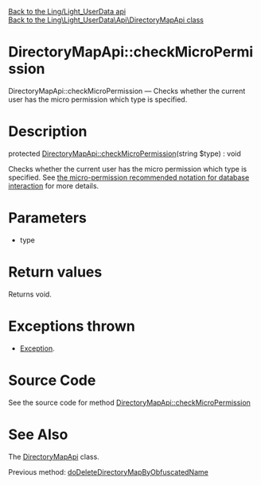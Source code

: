 [Back to the Ling/Light_UserData api](https://github.com/lingtalfi/Light_UserData/blob/master/doc/api/Ling/Light_UserData.md)<br>
[Back to the Ling\Light_UserData\Api\DirectoryMapApi class](https://github.com/lingtalfi/Light_UserData/blob/master/doc/api/Ling/Light_UserData/Api/DirectoryMapApi.md)


DirectoryMapApi::checkMicroPermission
================



DirectoryMapApi::checkMicroPermission — Checks whether the current user has the micro permission which type is specified.




Description
================


protected [DirectoryMapApi::checkMicroPermission](https://github.com/lingtalfi/Light_UserData/blob/master/doc/api/Ling/Light_UserData/Api/DirectoryMapApi/checkMicroPermission.md)(string $type) : void




Checks whether the current user has the micro permission which type is specified.
See [the micro-permission recommended notation for database interaction](https://github.com/lingtalfi/Light_MicroPermission/blob/master/doc/pages/recommended-micropermission-notation.md)
for more details.




Parameters
================


- type

    


Return values
================

Returns void.


Exceptions thrown
================

- [Exception](http://php.net/manual/en/class.exception.php).&nbsp;







Source Code
===========
See the source code for method [DirectoryMapApi::checkMicroPermission](https://github.com/lingtalfi/Light_UserData/blob/master/Api/DirectoryMapApi.php#L237-L243)


See Also
================

The [DirectoryMapApi](https://github.com/lingtalfi/Light_UserData/blob/master/doc/api/Ling/Light_UserData/Api/DirectoryMapApi.md) class.

Previous method: [doDeleteDirectoryMapByObfuscatedName](https://github.com/lingtalfi/Light_UserData/blob/master/doc/api/Ling/Light_UserData/Api/DirectoryMapApi/doDeleteDirectoryMapByObfuscatedName.md)<br>

